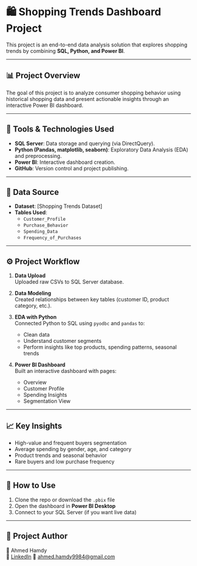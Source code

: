 # 🛍️ Shopping Trends Dashboard Project

This project is an end-to-end data analysis solution that explores shopping trends by combining **SQL, Python, and Power BI**.

---

## 📊 Project Overview

The goal of this project is to analyze consumer shopping behavior using historical shopping data and present actionable insights through an interactive Power BI dashboard.

---

## 🔧 Tools & Technologies Used

- **SQL Server**: Data storage and querying (via DirectQuery).
- **Python (Pandas, matplotlib, seaborn)**: Exploratory Data Analysis (EDA) and preprocessing.
- **Power BI**: Interactive dashboard creation.
- **GitHub**: Version control and project publishing.

---

## 🧩 Data Source

- **Dataset**: [Shopping Trends Dataset]
- **Tables Used**:  
  - `Customer_Profile`
  - `Purchase_Behavior`
  - `Spending_Data`
  - `Frequency_of_Purchases`

---

## ⚙️ Project Workflow

1. **Data Upload**  
   Uploaded raw CSVs to SQL Server database.

2. **Data Modeling**  
   Created relationships between key tables (customer ID, product category, etc.).

3. **EDA with Python**  
   Connected Python to SQL using `pyodbc` and `pandas` to:
   - Clean data
   - Understand customer segments
   - Perform insights like top products, spending patterns, seasonal trends

4. **Power BI Dashboard**  
   Built an interactive dashboard with pages:
   - Overview
   - Customer Profile
   - Spending Insights
   - Segmentation View

---

## 📈 Key Insights

- High-value and frequent buyers segmentation
- Average spending by gender, age, and category
- Product trends and seasonal behavior
- Rare buyers and low purchase frequency

---

## 📌 How to Use

1. Clone the repo or download the `.pbix` file
2. Open the dashboard in **Power BI Desktop**
3. Connect to your SQL Server (if you want live data)

---

## 📎 Project Author

👤 Ahmed Hamdy  
🔗 [LinkedIn]([https://www.linkedin.com/in/your-profile](https://www.linkedin.com/in/ahmed-hamdy-56a0972a3/))  
📧 ahmed.hamdy9984@gmail.com
